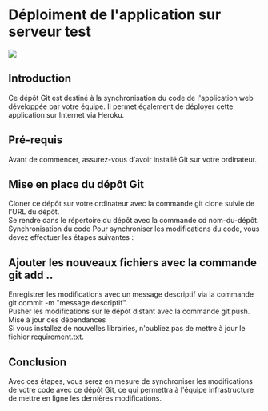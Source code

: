 # Déploiment de l'application sur serveur test
![](https://media1.giphy.com/media/gw3IWyGkC0rsazTi/200.gif?cid=6c09b952a15e0bfa4fec8d2c00cbbb93b8cf19d8b00023b7&rid=200.gif)

## Introduction
Ce dépôt Git est destiné à la synchronisation du code de l'application web développée par votre équipe. Il permet également de déployer cette application sur Internet via Heroku.

## Pré-requis
Avant de commencer, assurez-vous d'avoir installé Git sur votre ordinateur.

## Mise en place du dépôt Git
Cloner ce dépôt sur votre ordinateur avec la commande git clone suivie de l'URL du dépôt.  
Se rendre dans le répertoire du dépôt avec la commande cd nom-du-dépôt.  
Synchronisation du code
Pour synchroniser les modifications du code, vous devez effectuer les étapes suivantes :

## Ajouter les nouveaux fichiers avec la commande git add ..
Enregistrer les modifications avec un message descriptif via la commande git commit -m "message descriptif".  
Pusher les modifications sur le dépôt distant avec la commande git push.  
Mise à jour des dépendances  
Si vous installez de nouvelles librairies, n'oubliez pas de mettre à jour le fichier requirement.txt.

## Conclusion
Avec ces étapes, vous serez en mesure de synchroniser les modifications de votre code avec ce dépôt Git, ce qui permettra à l'équipe infrastructure de mettre en ligne les dernières modifications.
